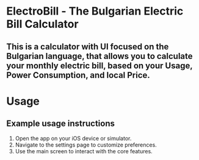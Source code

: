 # ElectroBill - The Bulgarian Electric Bill Calculator
## This is a calculator with UI focused on the Bulgarian language, that allows you to calculate your monthly electric bill, based on your Usage, Power Consumption, and local Price.

# Usage
## Example usage instructions
1. Open the app on your iOS device or simulator.
2. Navigate to the settings page to customize preferences.
3. Use the main screen to interact with the core features.


